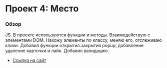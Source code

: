 # Проект 4: Место

### Обзор
JS.
В проекте используются функции и методы. Взаимодействую с элементами DOM. Нахожу элементы по классу, меняю его, отслеживаю клики.
Добавил функции открытия.закрытия popup, добавление удаление карточки и лайк. 
Добавил валидацию.


* [Ссылка на сайт](https://hansolo27.github.io/mesto/)




